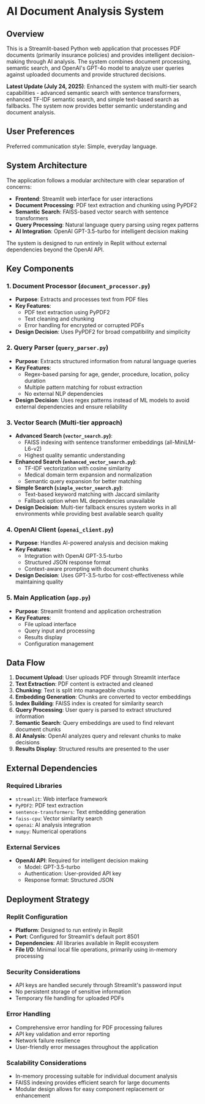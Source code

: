 # AI Document Analysis System

## Overview

This is a Streamlit-based Python web application that processes PDF documents (primarily insurance policies) and provides intelligent decision-making through AI analysis. The system combines document processing, semantic search, and OpenAI's GPT-4o model to analyze user queries against uploaded documents and provide structured decisions.

**Latest Update (July 24, 2025)**: Enhanced the system with multi-tier search capabilities - advanced semantic search with sentence transformers, enhanced TF-IDF semantic search, and simple text-based search as fallbacks. The system now provides better semantic understanding and document analysis.

## User Preferences

Preferred communication style: Simple, everyday language.

## System Architecture

The application follows a modular architecture with clear separation of concerns:

- **Frontend**: Streamlit web interface for user interactions
- **Document Processing**: PDF text extraction and chunking using PyPDF2
- **Semantic Search**: FAISS-based vector search with sentence transformers
- **Query Processing**: Natural language query parsing using regex patterns
- **AI Integration**: OpenAI GPT-3.5-turbo for intelligent decision making

The system is designed to run entirely in Replit without external dependencies beyond the OpenAI API.

## Key Components

### 1. Document Processor (`document_processor.py`)
- **Purpose**: Extracts and processes text from PDF files
- **Key Features**: 
  - PDF text extraction using PyPDF2
  - Text cleaning and chunking
  - Error handling for encrypted or corrupted PDFs
- **Design Decision**: Uses PyPDF2 for broad compatibility and simplicity

### 2. Query Parser (`query_parser.py`)
- **Purpose**: Extracts structured information from natural language queries
- **Key Features**:
  - Regex-based parsing for age, gender, procedure, location, policy duration
  - Multiple pattern matching for robust extraction
  - No external NLP dependencies
- **Design Decision**: Uses regex patterns instead of ML models to avoid external dependencies and ensure reliability

### 3. Vector Search (Multi-tier approach)
- **Advanced Search (`vector_search.py`)**: 
  - FAISS indexing with sentence transformer embeddings (all-MiniLM-L6-v2)
  - Highest quality semantic understanding
- **Enhanced Search (`enhanced_vector_search.py`)**:
  - TF-IDF vectorization with cosine similarity
  - Medical domain term expansion and normalization
  - Semantic query expansion for better matching
- **Simple Search (`simple_vector_search.py`)**:
  - Text-based keyword matching with Jaccard similarity
  - Fallback option when ML dependencies unavailable
- **Design Decision**: Multi-tier fallback ensures system works in all environments while providing best available search quality

### 4. OpenAI Client (`openai_client.py`)
- **Purpose**: Handles AI-powered analysis and decision making
- **Key Features**:
  - Integration with OpenAI GPT-3.5-turbo
  - Structured JSON response format
  - Context-aware prompting with document chunks
- **Design Decision**: Uses GPT-3.5-turbo for cost-effectiveness while maintaining quality

### 5. Main Application (`app.py`)
- **Purpose**: Streamlit frontend and application orchestration
- **Key Features**:
  - File upload interface
  - Query input and processing
  - Results display
  - Configuration management

## Data Flow

1. **Document Upload**: User uploads PDF through Streamlit interface
2. **Text Extraction**: PDF content is extracted and cleaned
3. **Chunking**: Text is split into manageable chunks
4. **Embedding Generation**: Chunks are converted to vector embeddings
5. **Index Building**: FAISS index is created for similarity search
6. **Query Processing**: User query is parsed to extract structured information
7. **Semantic Search**: Query embeddings are used to find relevant document chunks
8. **AI Analysis**: OpenAI analyzes query and relevant chunks to make decisions
9. **Results Display**: Structured results are presented to the user

## External Dependencies

### Required Libraries
- `streamlit`: Web interface framework
- `PyPDF2`: PDF text extraction
- `sentence-transformers`: Text embedding generation
- `faiss-cpu`: Vector similarity search
- `openai`: AI analysis integration
- `numpy`: Numerical operations

### External Services
- **OpenAI API**: Required for intelligent decision making
  - Model: GPT-3.5-turbo
  - Authentication: User-provided API key
  - Response format: Structured JSON

## Deployment Strategy

### Replit Configuration
- **Platform**: Designed to run entirely in Replit
- **Port**: Configured for Streamlit's default port 8501
- **Dependencies**: All libraries available in Replit ecosystem
- **File I/O**: Minimal local file operations, primarily using in-memory processing

### Security Considerations
- API keys are handled securely through Streamlit's password input
- No persistent storage of sensitive information
- Temporary file handling for uploaded PDFs

### Error Handling
- Comprehensive error handling for PDF processing failures
- API key validation and error reporting
- Network failure resilience
- User-friendly error messages throughout the application

### Scalability Considerations
- In-memory processing suitable for individual document analysis
- FAISS indexing provides efficient search for large documents
- Modular design allows for easy component replacement or enhancement